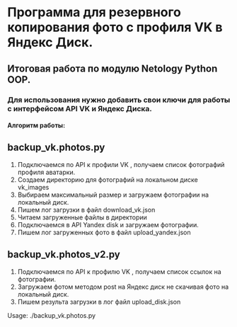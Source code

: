 #  Программа для резервного копирования фото  с профиля VK в Яндекс Диск.
## Итоговая работа по модулю Netology Python OOP.
### Для использования нужно добавить свои ключи для работы с интерфейсом API VK и Яндекс Диска.

#### Алгоритм работы:
## backup_vk.photos.py
1. Подключаемся по API к профили VK , получаем список фотографий профиля аватарки.
2. Создаем директорию для фотографий на локальном диске vk_images
3. Выбираем максимальный размер и загружаем фотографии на локальный диск.
4. Пишем лог загрузки в файл download_vk.json
5. Читаем загруженные файлы в директории
6. Подключаемся в API Yandex disk и загружаем фотографии.
7. Пишем лог загруженных фото в файл upload_yandex.json

## backup_vk.photos_v2.py
1. Подключаемся по API к профилю VK , получаем список ссылок на фотографии.
2. Загружаем фотом методом post на Яндекс диск не скачивая фото на локальный диск.
3. Пишем результа загрузки в лог файл upload_disk.json

Usage: 
./backup_vk.photos.py


